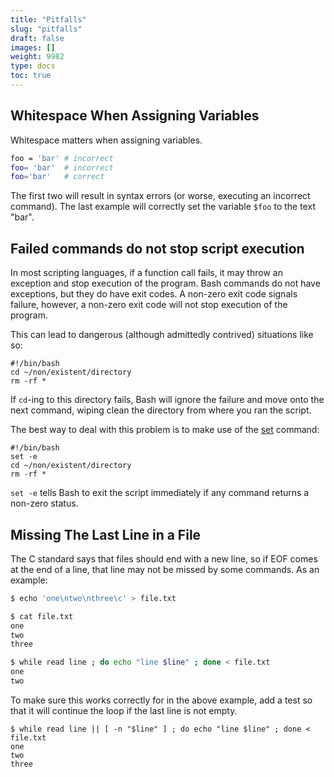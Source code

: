 ```yaml
---
title: "Pitfalls"
slug: "pitfalls"
draft: false
images: []
weight: 9982
type: docs
toc: true
---
```


## Whitespace When Assigning Variables
Whitespace matters when assigning variables.

```bash
foo = 'bar' # incorrect
foo= 'bar'  # incorrect
foo='bar'   # correct
```

The first two will result in syntax errors (or worse, executing an incorrect command). The last example will correctly set the variable `$foo` to the text "bar".

## Failed commands do not stop script execution
In most scripting languages, if a function call fails, it may throw an exception and stop execution of the program. Bash commands do not have exceptions, but they do have exit codes. A non-zero exit code signals failure, however, a non-zero exit code will not stop execution of the program.

This can lead to dangerous (although admittedly contrived) situations like so:

    #!/bin/bash
    cd ~/non/existent/directory
    rm -rf *

If `cd`-ing to this directory fails, Bash will ignore the failure and move onto the next command, wiping clean the directory from where you ran the script.

The best way to deal with this problem is to make use of the [set](http://www.gnu.org/software/bash/manual/html_node/The-Set-Builtin.html) command:


    #!/bin/bash
    set -e
    cd ~/non/existent/directory
    rm -rf *

`set -e` tells Bash to exit the script immediately if any command returns a non-zero status.
    

## Missing The Last Line in a File
The C standard says that files should end with a new line, so if EOF comes at the end of a line, that line may not be missed by some commands. As an example:

```bash
$ echo 'one\ntwo\nthree\c' > file.txt

$ cat file.txt
one
two
three

$ while read line ; do echo "line $line" ; done < file.txt
one
two
```

To make sure this works correctly for in the above example, add a test so that it will continue the loop if the last line is not empty.

```shell
$ while read line || [ -n "$line" ] ; do echo "line $line" ; done < file.txt
one
two
three
```

